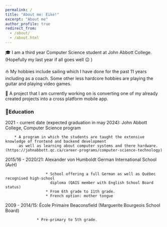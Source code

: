 ```yaml
---
permalink: /
title: "About me: Eike!"
excerpt: "About me"
author_profile: true
redirect_from: 
  - /about/
  - /about.html
---
```



🎓 I am a third year Computer Science student at John Abbott College. (Hopefully my last year if all goes well :wink: )

⛵ My hobbies include sailing which I have done for the past 11 years including as a coach. 
    Some other less hardcore hobbies are playing the guitar and playing video games.

📱 A project that I am currently working on is converting one of my already created projects into a cross platform mobile app.


### 🏫Education

2021 - current date (expected graduation in may 2024): John Abbott College, Computer Science program

        * A program in which the students are taught the extensive knowledge of frontend and backend development 
          as well as learning about computer systems and there hardware. (https://johnabbott.qc.ca/career-programs/computer-science-technology)

2015/16 - 2020/21: Alexander von Humboldt German International School (AvH)

                      * School offering a full German as well as Québec recognised high-school
                        diploma (QAIS member with English School Board status)
                      * From 6th grade to 11th grade.
                      * French option: mother tongue

2009 - 2014/15: École Primaire Beaconsfield (Marguerite Bourgeois School Board)

                  * Pre-primary to 5th grade.
